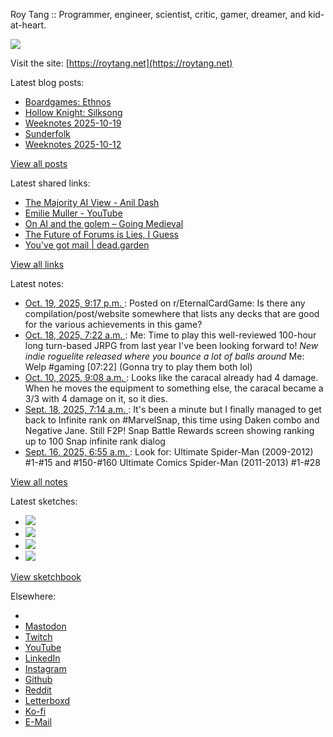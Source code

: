 Roy Tang :: Programmer, engineer, scientist, critic, gamer, dreamer, and kid-at-heart.

![](https://roytang.net/static/img/profile.jpg)

Visit the site: [https://roytang.net](https://roytang.net)

Latest blog posts:

- [Boardgames: Ethnos](https://roytang.net/2025/10/ethnos/)
- [Hollow Knight: Silksong](https://roytang.net/2025/10/silksong/)
- [Weeknotes 2025-10-19](https://roytang.net/2025/10/weeknotes-10-19/)
- [Sunderfolk](https://roytang.net/2025/10/sunderfolk/)
- [Weeknotes 2025-10-12](https://roytang.net/2025/10/weeknotes-10-12/)

[View all posts](https://roytang.net/blog)

Latest shared links:

- [The Majority AI View - Anil Dash](https://roytang.net/2025/10/7459c3752634241b300d94e75048fcc7/)
- [Emilie Muller  - YouTube](https://roytang.net/2025/10/f32fb973d6f4ea5067d23879c578262e/)
- [On AI and the golem – Going Medieval](https://roytang.net/2025/10/487bf9216705d39762525cbe00c2054c/)
- [The Future of Forums is Lies, I Guess](https://roytang.net/2025/10/de844c35aca70b16a372449b28ed961d/)
- [You&#x27;ve got mail | dead.garden](https://roytang.net/2025/10/64bd37fe5c96fdd9e1bea79a33cd6758/)

[View all links](https://roytang.net/links)

Latest notes:

- [Oct. 19, 2025, 9:17 p.m. ](https://roytang.net/2025/10/1oapeul/): Posted on r/EternalCardGame: Is there any compilation/post/website somewhere that lists any decks that are good for the various achievements in this game?
- [Oct. 18, 2025, 7:22 a.m. ](https://roytang.net/2025/10/115392076433200540/): Me: Time to play this well-reviewed 100-hour long turn-based JRPG from last year I&#x27;ve been looking forward to! *New indie roguelite released where you bounce a lot of balls around* Me: Welp #gaming [07:22] (Gonna try to play them both lol)
- [Oct. 10, 2025, 9:08 a.m. ](https://roytang.net/2025/10/nip2bbm/): Looks like the caracal already had 4 damage. When he moves the equipment to something else, the caracal became a 3/3 with 4 damage on it, so it dies.
- [Sept. 18, 2025, 7:14 a.m. ](https://roytang.net/2025/09/115222174502202279/): It&#x27;s been a minute but I finally managed to get back to Infinite rank on #MarvelSnap, this time using Daken combo and Negative Jane. Still F2P! Snap Battle Rewards screen showing ranking up to 100 Snap infinite rank dialog
- [Sept. 16, 2025, 6:55 a.m. ](https://roytang.net/2025/09/nefh1dm/): Look for: Ultimate Spider-Man (2009-2012) #1-#15 and #150-#160 Ultimate Comics Spider-Man (2011-2013) #1-#28

[View all notes](https://roytang.net/notes)

Latest sketches:


- ![](https://roytang.net/media/cache/32/e6/32e6bccc49e8369f7e33d4b393e24821.jpg)
- ![](https://roytang.net/media/cache/6d/bb/6dbb65d9198fe1692eed00385ef079c4.jpg)
- ![](https://roytang.net/media/cache/55/78/5578c142afd534e31f9723865e041b14.jpg)
- ![](https://roytang.net/media/cache/ab/48/ab48f5f9b0480e3f07e72a0a6795f014.jpg)

[View sketchbook](https://roytang.net/albums/sketchbook)


Elsewhere:

- []()
- [Mastodon](https://indieweb.social/@roytang)
- [Twitch](https://twitch.tv/twitchyroy)
- [YouTube](https://youtube.com/@roytang)
- [LinkedIn](https://www.linkedin.com/in/roytang)
- [Instagram](https://instagram.com/roytang0400)
- [Github](https://github.com/roytang)
- [Reddit](https://reddit.com/u/hungryroy)
- [Letterboxd](https://letterboxd.com/hungryroy/)
- [Ko-fi](https://ko-fi.com/roytang)
- [E-Mail](mailto:hello@roytang.net)